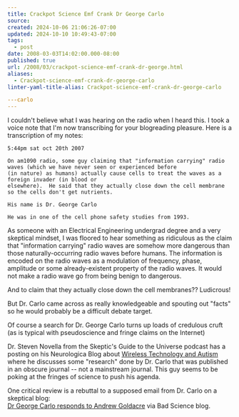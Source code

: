 ```yaml
---
title: Crackpot Science Emf Crank Dr George Carlo
source: 
created: 2024-10-06 21:06:26-07:00
updated: 2024-10-10 10:49:43-07:00
tags:
  - post
date: 2008-03-03T14:02:00.000-08:00
published: true
url: /2008/03/crackpot-science-emf-crank-dr-george.html
aliases:
  - Crackpot-science-emf-crank-dr-george-carlo
linter-yaml-title-alias: Crackpot-science-emf-crank-dr-george-carlo

---carlo
---
```



I couldn't believe what I was hearing on the radio when I heard this. I took a voice note that I'm now transcribing for your blogreading pleasure. Here is a transcription of my notes:  
```
5:44pm sat oct 20th 2007

On am1090 radio, some guy claiming that "information carrying" radio waves (which we have never seen or experienced before
(in nature) as humans) actually cause cells to treat the waves as a foreign invader (in blood or
elsewhere).  He said that they actually close down the cell membrane so the cells don't get nutrients.

His name is Dr. George Carlo

He was in one of the cell phone safety studies from 1993.
```  
As someone with an Electrical Engineering undergrad degree and a very skeptical mindset, I was floored to hear something as ridiculous as the claim that "information carrying" radio waves are somehow more dangerous than those naturally-occurring radio waves before humans. The information is encoded on the radio waves as a modulation of frequency, phase, amplitude or some already-existent property of the radio waves. It would not make a radio wave go from being benign to dangerous.  
  
And to claim that they actually close down the cell membranes?? Ludicrous!  
  
But Dr. Carlo came across as really knowledgeable and spouting out "facts" so he would probably be a difficult debate target.  
  
Of course a search for Dr. George Carlo turns up loads of credulous cruft (as is typical with pseudoscience and fringe claims on the Internet)  
  
Dr. Steven Novella from the Skeptic's Guide to the Universe podcast has a posting on his Neurologica Blog about [Wireless Technology and Autism](http://www.theness.com/neurologicablog/?p=55) where he discusses some "research" done by Dr. Carlo that was published in an obscure journal -- not a mainstream journal. This guy seems to be poking at the fringes of science to push his agenda.  
  
One critical review is a rebuttal to a supposed email from Dr. Carlo on a skeptical blog:  
[Dr George Carlo responds to Andrew Goldacre](http://www.badscience.net/?p=430) via Bad Science blog.